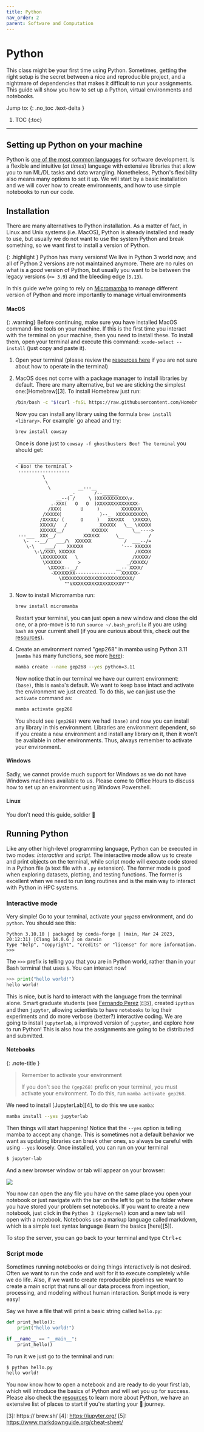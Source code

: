 ```yaml
---
title: Python
nav_order: 2
parent: Software and Computation
---
```


# Python

This class might be your first time using Python. Sometimes, getting the right
setup is the secret between a nice and reproducible project, and a nightmare of
dependencies that makes it difficult to run your assignments. This guide will
show you how to set up a Python, virtual environments and notebooks.

Jump to:
{: .no_toc .text-delta }

1. TOC
{:toc}

---

## Setting up Python on your machine

Python is [one of the most common languages][1] for software development. Is
a flexible and intuitive (*at times*) language with extensive libraries that
allow you to run ML/DL tasks and data wrangling. Nonetheless, Python's
flexibility also means many options to set it up. We will start by a basic
installation and we will cover how to create environments, and how to use
simple notebooks to run our code. 
 
## Installation

There are many alternatives to Python installation. As a matter of fact, in
Linux and Unix systems (i.e. MacOS), Python is already installed and ready to
use, but usually we do not want to use the system Python and break something,
so we want first to install a version of Python. 

{: .highlight } 
Python has many versions! We live in Python 3 world now, and
all of Python 2 versions are not maintained anymore. There are no rules on what
is a *good* version of Python, but usually you want to be between the legacy
versions (`<= 3.9`) and the bleeding edge (`3.13`). 

In this guide we're going to rely on [Micromamba][2] to manage different
version of Python and more importantly to manage virtual environments

#### MacOS 

{: .warning}
Before continuing, make sure you have installed MacOS command-line tools on
your machine. If this is the first time you interact with the terminal on your
machine, then you need to install these. To install them, open your terminal
and execute this command: `xcode-select --install` (just copy and paste it).

 1. Open your terminal (please review the [resources here](../resources.md) if you
    are not sure about how to operate in the terminal) 
 2. MacOS does not come with a package manager to install libraries by default.
    There are many alternative, but we are sticking the simplest
    one:[Homebrew][3]. To install Homebrew just run:

	```bash
	/bin/bash -c "$(curl -fsSL https://raw.githubusercontent.com/Homebrew/install/HEAD/install.sh)"
	```

	Now you can install any library using the formula `brew install <library>`. For example` go ahead and try: 

	```bash
	brew install cowsay
	```

	Once is done just to `cowsay -f ghostbusters Boo! The terminal` you should get:

	```
	 ___________________
	< Boo! the terminal >
	 -------------------
	          \
	           \
	            \          __---__
	                    _-       /--______
	               __--( /     \ )XXXXXXXXXXX\v.
	             .-XXX(   O   O  )XXXXXXXXXXXXXXX-
	            /XXX(       U     )        XXXXXXX\
	          /XXXXX(              )--_  XXXXXXXXXXX\
	         /XXXXX/ (      O     )   XXXXXX   \XXXXX\
	         XXXXX/   /            XXXXXX   \__ \XXXXX
	         XXXXXX__/          XXXXXX         \__---->
	 ---___  XXX__/          XXXXXX      \__         /
	   \-  --__/   ___/\  XXXXXX            /  ___--/=
	    \-\    ___/    XXXXXX              '--- XXXXXX
	       \-\/XXX\ XXXXXX                      /XXXXX
	         \XXXXXXXXX   \                    /XXXXX/
	          \XXXXXX      >                 _/XXXXX/
	            \XXXXX--__/              __-- XXXX/
	             -XXXXXXXX---------------  XXXXXX-
	                \XXXXXXXXXXXXXXXXXXXXXXXXXX/
	                  ""VXXXXXXXXXXXXXXXXXXV""
	```
 3. Now to install Micromamba run:
	
	```bash
	brew install micromamba
	```

    Restart your terminal, you can just open a new window and close the old one,
    or a pro-move is to run `source ~/.bash_profile` if you are using `bash` as
    your current shell (if you are curious about this, check out the
    [resources](resources.md)). 

 4. Create an environment named "gep268" in mamba using Python 3.11 (`mamba` has many
    functions, see more
    [here](https://mamba.readthedocs.io/en/latest/user_guide/concepts.html#concepts)):
    ```bash 
    mamba create --name gep268 --yes python=3.11
    ```
    Now notice that in our terminal we have our current environment: `(base)`, this 
    is `mamba`'s default. We want to keep base intact and activate the
    environment we just created. To do this, we can just use the `activate`
    command as: 
    ```bash
    mamba activate gep268
    ```
    You should see `(gep268)` were we had `(base)` and now you can install any
    library in this environment. Libraries are environment dependent, so if you
    create a new environment and install any library on it, then it won't be
    available in other environments. Thus, always remember to activate your
    environment. 

#### Windows

Sadly, we cannot provide much support for Windows as we do not have Windows
machines available to us. Please come to Office Hours to discuss how to set
up an environment using Windows Powershell.

#### Linux

You don't need this guide, soldier 🐧 
 
## Running Python

Like any other high-level programming language, Python can be executed in two
modes: *interactive* and *script*. The interactive mode allow us to create and
print objects on the terminal, while script mode will execute code stored in
a Python file (a text file with a `.py` extension). The former mode is good
when exploring datasets, plotting, and testing functions. The former is
excellent when we need to run long routines and is the main way to interact
with Python in HPC systems. 

### Interactive mode

Very simple! Go to your terminal, activate your `gep268` environment, and do
`python`. You should see this: 

```
Python 3.10.10 | packaged by conda-forge | (main, Mar 24 2023, 20:12:31) [Clang 14.0.6 ] on darwin
Type "help", "copyright", "credits" or "license" for more information.
>>>

```

The `>>>` prefix is telling you that you are in Python world, rather than in
your Bash terminal that uses `$`. You can interact now! 

```python
>>> print("hello world!")
hello world!
```

This is nice, but is hard to interact with the language from the terminal
alone. Smart graduate students (see [Fernando
Perez](https://bids.berkeley.edu/people/fernando-perez) 🇨🇴), created `ipython`
and then `jupyter`, allowing scientists to have `notebooks` to log their
experiments and do more verbose (better?) interactive coding. We are going to
install `jupyterlab`, a improved version of `jupyter`, and explore how to run
Python! This is also how the assignments are going to be distributed and
submitted. 


#### Notebooks

{: .note-title }
> Remember to activate your environment
>
> If you don't see the `(gep268)` prefix on your terminal, you must activate
your environment. To do this, run `mamba activate gep268`. 

We need to install [JupyterLab][4], to do this we use `mamba`:

```bash
mamba install --yes jupyterlab
```

Then things will start happening! Notice that the `--yes` option is telling
mamba to accept any change. This is sometimes not a default behavior we want as
updating libraries can break other ones, so always be careful with using
`--yes` loosely. Once installed, you can run on your terminal

```bash
$ jupyter-lab
```

And a new browser window or tab will appear on your browser: 

![](/../assets/images/jlab_intro.png)

You now can open the any file you have on the same place you open your notebook
or just navigate with the bar on the left to get to the folder where you have
stored your problem set notebooks. If you want to create a new notebook, just
click in the `Python 3 (ipykernel)` icon and a new tab will open with
a notebook. Notebooks use a markup language called markdown, which is a simple
text syntax language (learn the basics [here][5]). 

To stop the server, you can go back to your terminal and type
<kbd>Ctrl</kbd>+<kbd>c</kbd>

### Script mode

Sometimes running notebooks or doing things interactively is not desired. Often we want to run the code and wait for it to execute completely while we do life. Also, if we want to create reproducible pipelines we want to create a main script that runs all our data process from ingestion, processing, and modeling without human interaction. Script mode is very easy! 

Say we have a file that will print a basic string called `hello.py`:

```python
def print_hello():
	print("hello world!")

if __name__ == "__main__":
	print_hello()
```

To run it we just go to the terminal and run:

```bash
$ python hello.py
hello world!
```

You now know how to open a notebook and are ready to do your first lab, which
will introduce the basics of Python and will set you up for success. Please
also check the [resources](resources.md) to learn more about Python, we have an
extensive list of places to start if you're starting your 🐍 journey. 
 

[1]: https://survey.stackoverflow.co/2024/technology#most-popular-technologies-language
[2]: https://mamba.readthedocs.io/en/latest/index.html
[3]: https:// brew.sh/
[4]: https://jupyter.org/
[5]: https://www.markdownguide.org/cheat-sheet/ 
